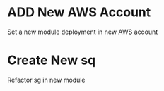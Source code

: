 # ADD New AWS Account
Set a new module deployment in new AWS account
  
# Create New sq 
Refactor sg in new module 
